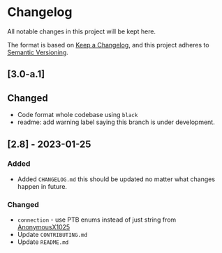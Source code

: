 # Changelog

All notable changes in this project will be kept here.

The format is based on [Keep a Changelog](https://keepachangelog.com/en/1.0.0/),
and this project adheres to [Semantic Versioning](https://semver.org/spec/v2.0.0.html).

## [3.0-a.1]

## Changed

- Code format whole codebase using `black`
- readme: add warning label saying this branch is under development.

## [2.8] - 2023-01-25

### Added

- Added `CHANGELOG.md` this should be updated no matter what changes happen in future.

### Changed

- `connection` - use PTB enums instead of just string from  [AnonymousX1025](https://github.com/AnonymousX1025)
- Update `CONTRIBUTING.md`
- Update `README.md`



[v2.5]: https://github.com/Black-Bulls-Bots/zerotwobot/releases/tag/v2.5